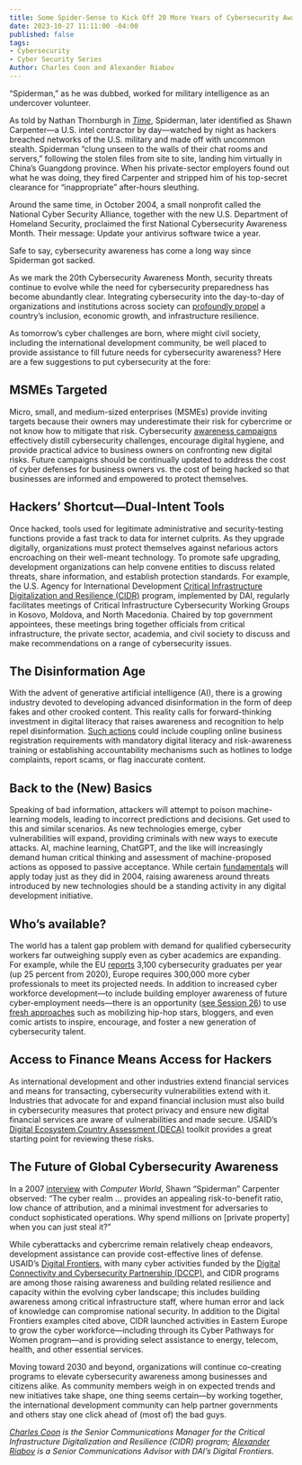 ```yaml
---
title: Some Spider-Sense to Kick Off 20 More Years of Cybersecurity Awareness
date: 2023-10-27 11:11:00 -04:00
published: false
tags:
- Cybersecurity
- Cyber Security Series
Author: Charles Coon and Alexander Riabov
---
```


“Spiderman,” as he was dubbed, worked for military intelligence as an undercover volunteer.

As told by Nathan Thornburgh in *[Time](https://courses.cs.washington.edu/courses/csep590/05au/readings/titan.rain.htm)*, Spiderman, later identified as Shawn Carpenter—a U.S. intel contractor by day—watched by night as hackers breached networks of the U.S. military and made off with uncommon stealth. Spiderman “clung unseen to the walls of their chat rooms and servers,” following the stolen files from site to site, landing him virtually in China’s Guangdong province. When his private-sector employers found out what he was doing, they fired Carpenter and stripped him of his top-secret clearance for “inappropriate” after-hours sleuthing. 

Around the same time, in October 2004, a small nonprofit called the National Cyber Security Alliance, together with the new U.S. Department of Homeland Security, proclaimed the first National Cybersecurity Awareness Month. Their message: Update your antivirus software twice a year.

Safe to say, cybersecurity awareness has come a long way since Spiderman got sacked.



As we mark the 20th Cybersecurity Awareness Month, security threats continue to evolve while the need for cybersecurity preparedness has become abundantly clear. Integrating cybersecurity into the day-to-day of organizations and institutions across society can [profoundly propel](https://www.usaid.gov/digital-development/usaid-cybersecurity-primer) a country’s inclusion, economic growth, and infrastructure resilience. 

As tomorrow’s cyber challenges are born, where might civil society, including the international development community, be well placed to provide assistance to fill future needs for cybersecurity awareness? Here are a few suggestions to put cybersecurity at the fore:

## MSMEs Targeted

Micro, small, and medium-sized enterprises (MSMEs) provide inviting targets because their owners may underestimate their risk for cybercrime or not know how to mitigate that risk. Cybersecurity [awareness campaigns](https://www.ictworks.org/effective-cybersecurity-awareness-programs/) effectively distill cybersecurity challenges, encourage digital hygiene, and provide practical advice to business owners on confronting new digital risks. Future campaigns should be continually updated to address the cost of cyber defenses for business owners vs. the cost of being hacked so that businesses are informed and empowered to protect themselves. 

## Hackers’ Shortcut—Dual-Intent Tools

Once hacked, tools used for legitimate administrative and security-testing functions provide a fast track to data for internet culprits. As they upgrade digitally, organizations must protect themselves against nefarious actors encroaching on their well-meant technology. To promote safe upgrading, development organizations can help convene entities to discuss related threats, share information, and establish protection standards. For example, the U.S. Agency for International Development [Critical Infrastructure Digitalization and Resilience (CIDR)](https://www.dai.com/our-work/projects/regional-critical-infrastructure-digitalization-and-resilience-cidr) program, implemented by DAI, regularly facilitates meetings of Critical Infrastructure Cybersecurity Working Groups in Kosovo, Moldova, and North Macedonia. Chaired by top government appointees, these meetings bring together officials from critical infrastructure, the private sector, academia, and civil society to discuss and make recommendations on a range of cybersecurity issues.

## The Disinformation Age 

With the advent of generative artificial intelligence (AI), there is a growing industry devoted to developing advanced disinformation in the form of deep fakes and other crooked content. This reality calls for forward-thinking investment in digital literacy that raises awareness and recognition to help repel disinformation. [Such actions](https://dai-global-digital.com/digital-downsides-the-economic-impact-of-misinformation-and-other-digital-harms-on-msmes-in-kenya-india-and-cambodia.html) could include coupling online business registration requirements with mandatory digital literacy and risk-awareness training or establishing accountability mechanisms such as hotlines to lodge complaints, report scams, or flag inaccurate content.

## Back to the (New) Basics

Speaking of bad information, attackers will attempt to poison machine-learning models, leading to incorrect predictions and decisions. Get used to this and similar scenarios. As new technologies emerge, cyber vulnerabilities will expand, providing criminals with new ways to execute attacks. AI, machine learning, ChatGPT, and the like will increasingly demand human critical thinking and assessment of machine-proposed actions as opposed to passive acceptance. While certain [fundamentals](https://medium.com/usaid-2030/staying-safe-online-amid-covid-19-64f02805e5ac) will apply today just as they did in 2004, raising awareness around threats introduced by new technologies should be a standing activity in any digital development initiative.

## Who’s available? 

The world has a talent gap problem with demand for qualified cybersecurity workers far outweighing supply even as cyber academics are expanding. For example, while the EU [reports](https://www.enisa.europa.eu/news/cybersecurity-skills-conference-strengthening-human-capital-in-the-eu) 3,100 cybersecurity graduates per year (up 25 percent from 2020), Europe requires 300,000 more cyber professionals to meet its projected needs. In addition to increased cyber workforce development—to include building employer awareness of future cyber-employment needs—there is an opportunity ([see Session 26](https://gc3b.org/program/#collapse103204)) to use [fresh approaches](https://www.youtube.com/watch?v=MjS4FGmIBKw) such as mobilizing hip-hop stars, bloggers, and even comic artists to inspire, encourage, and foster a new generation of cybersecurity talent. 

## Access to Finance Means Access for Hackers

As international development and other industries extend financial services and means for transacting, cybersecurity vulnerabilities extend with it. Industries that advocate for and expand financial inclusion must also build in cybersecurity measures that protect privacy and ensure new digital financial services are aware of vulnerabilities and made secure. USAID’s [Digital Ecosystem Country Assessment (DECA)](https://www.usaid.gov/digital-development/deca-toolkit) toolkit provides a great starting point for reviewing these risks.

## The Future of Global Cybersecurity Awareness

In a 2007 [interview](https://www.computerworld.com/article/2543438/q-a--reverse-hacker-describes-ordeal.html) with *Computer World*, Shawn “Spiderman” Carpenter observed: “The cyber realm … provides an appealing risk-to-benefit ratio, low chance of attribution, and a minimal investment for adversaries to conduct sophisticated operations. Why spend millions on [private property] when you can just steal it?”

While cyberattacks and cybercrime remain relatively cheap endeavors, development assistance can provide cost-effective lines of defense. USAID’s [Digital Frontiers](https://www.dai.com/our-work/projects/worldwide-digital-frontiers-df), with many cyber activities funded by the [Digital Connectivity and Cybersecurity Partnership (DCCP)](https://www.state.gov/digital-connectivity-and-cybersecurity-partnership/), and CIDR programs are among those raising awareness and building related resilience and capacity within the evolving cyber landscape; this includes building awareness among critical infrastructure staff, where human error and lack of knowledge can compromise national security. In addition to the Digital Frontiers examples cited above, CIDR launched activities in Eastern Europe to grow the cyber workforce—including through its Cyber Pathways for Women program—and is providing select assistance to energy, telecom, health, and other essential services.

Moving toward 2030 and beyond, organizations will continue co-creating programs to elevate cybersecurity awareness among businesses and citizens alike. As community members weigh in on expected trends and new initiatives take shape, one thing seems certain—by working together, the international development community can help partner governments and others stay one click ahead of (most of) the bad guys.

*[Charles Coon](https://www.linkedin.com/in/charles-coon-5a92a54/) is the Senior Communications Manager for the Critical Infrastructure Digitalization and Resilience (CIDR) program; [Alexander Riabov](https://www.linkedin.com/in/riabovalexander/) is a Senior Communications Advisor with DAI’s Digital Frontiers.*